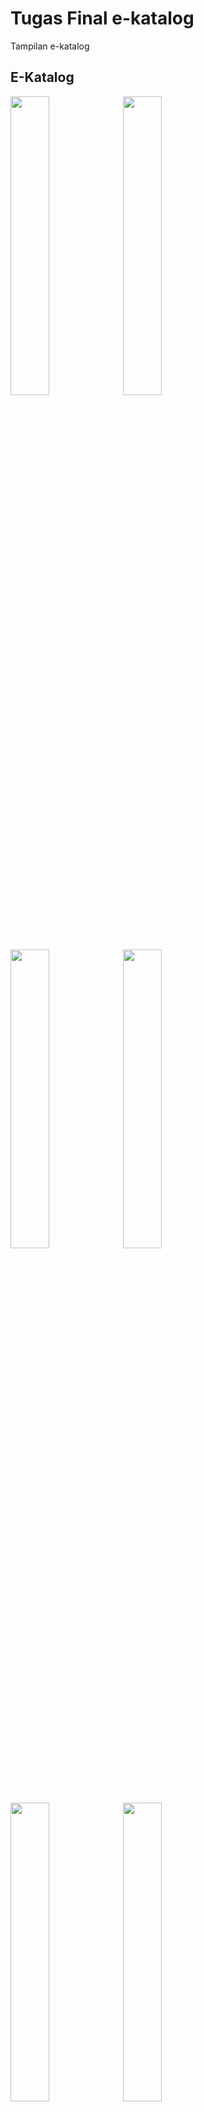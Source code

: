 # Tugas Final e-katalog

Tampilan e-katalog

## E-Katalog


<img src="https://github.com/4tiknugraha/fic4_tugas_akhir_ekatalog/assets/38272198/6a525e2a-d4da-467c-9565-f4c1bbaca274" width=35%>
<img src="https://github.com/4tiknugraha/fic4_tugas_akhir_ekatalog/assets/38272198/02f18cb0-3484-481a-821f-322d473b45ee" width=35%>

<img src="https://github.com/4tiknugraha/fic4_tugas_akhir_ekatalog/assets/38272198/ed8e81ca-1fcd-47d7-900a-2edf37b149f1" width=35%>
<img src="https://github.com/4tiknugraha/fic4_tugas_akhir_ekatalog/assets/38272198/06262118-054d-46df-b4a4-2c88c3567263" width=35%>

<img src="https://github.com/4tiknugraha/fic4_tugas_akhir_ekatalog/assets/38272198/f00ff180-3fe6-427d-81c9-876d82a117a5" width=35%>
<img src="https://github.com/4tiknugraha/fic4_tugas_akhir_ekatalog/assets/38272198/e2b123bc-e187-48ce-b633-85149d59ccca" width=35%>
